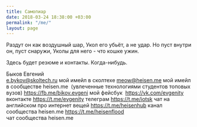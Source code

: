 ```yaml
---
title: Самопиар
date: 2018-03-24 18:38:00 +03:00
permalink: "/me/"
layout: page
---
```


Раздут он как воздушный шар,
Укол его убьёт, а не удар. 
Но пуст внутри он, пуст снаружи,
Уколы для него - что кошке ужин.

Здесь будет резюме и контакты. Когда-нибудь. 

Быков Евгений	
e.bykov@skoltech.ru	мой имейл в сколтехе
meow@heisen.me	мой имейл в сообществе heisen.me  (увлеченные технологиями студентов топовых вузов)
https://fb.me/bikov.evgeni	мой фейсбук 
https://vk.com/evgenity	вконтакте
https://t.me/evgenity	телеграм
https://t.me/iotsk	чат на английском про интернет вещей
https://t.me/heisenhub	канал сообщества heisen.me
https://t.me/heisenflood	чат сообщества heisen.me

